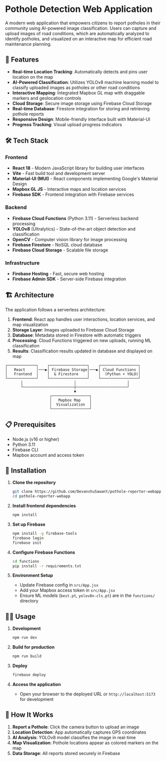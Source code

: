 # Pothole Detection Web Application

A modern web application that empowers citizens to report potholes in their community using AI-powered image classification. Users can capture and upload images of road conditions, which are automatically analyzed to identify potholes, and visualized on an interactive map for efficient road maintenance planning.

## 🚀 Features

- **Real-time Location Tracking**: Automatically detects and pins user location on the map
- **AI-Powered Classification**: Utilizes YOLOv8 machine learning model to classify uploaded images as potholes or other road conditions
- **Interactive Mapping**: Integrated Mapbox GL map with draggable markers and geolocation controls
- **Cloud Storage**: Secure image storage using Firebase Cloud Storage
- **Real-time Database**: Firestore integration for storing and retrieving pothole reports
- **Responsive Design**: Mobile-friendly interface built with Material-UI
- **Progress Tracking**: Visual upload progress indicators

## 🛠 Tech Stack

### Frontend
- **React 18** - Modern JavaScript library for building user interfaces
- **Vite** - Fast build tool and development server
- **Material-UI (MUI)** - React components implementing Google's Material Design
- **Mapbox GL JS** - Interactive maps and location services
- **Firebase SDK** - Frontend integration with Firebase services

### Backend
- **Firebase Cloud Functions** (Python 3.11) - Serverless backend processing
- **YOLOv8** (Ultralytics) - State-of-the-art object detection and classification
- **OpenCV** - Computer vision library for image processing
- **Firebase Firestore** - NoSQL cloud database
- **Firebase Cloud Storage** - Scalable file storage

### Infrastructure
- **Firebase Hosting** - Fast, secure web hosting
- **Firebase Admin SDK** - Server-side Firebase integration

## 🏗 Architecture

The application follows a serverless architecture:

1. **Frontend**: React app handles user interactions, location services, and map visualization
2. **Storage Layer**: Images uploaded to Firebase Cloud Storage
3. **Database**: Metadata stored in Firestore with automatic triggers
4. **Processing**: Cloud Functions triggered on new uploads, running ML classification
5. **Results**: Classification results updated in database and displayed on map

```
┌─────────────┐    ┌─────────────────┐    ┌─────────────────┐
│   React     │───▶│ Firebase Storage│───▶│ Cloud Functions │
│   Frontend  │    │  & Firestore    │    │  (Python + YOLO)│
└─────────────┘    └─────────────────┘    └─────────────────┘
       │                       │                       │
       └───────────────────────┼───────────────────────┘
                               ▼
                    ┌─────────────────┐
                    │   Mapbox Map    │
                    │  Visualization  │
                    └─────────────────┘
```

## 📋 Prerequisites

- Node.js (v16 or higher)
- Python 3.11
- Firebase CLI
- Mapbox account and access token

## 🚀 Installation

1. **Clone the repository**
   ```bash
   git clone https://github.com/DevanshuSawant/pothole-reporter-webapp.git
   cd pothole-reporter-webapp
   ```

2. **Install frontend dependencies**
   ```bash
   npm install
   ```

3. **Set up Firebase**
   ```bash
   npm install -g firebase-tools
   firebase login
   firebase init
   ```

4. **Configure Firebase Functions**
   ```bash
   cd functions
   pip install -r requirements.txt
   ```

5. **Environment Setup**
   - Update Firebase config in `src/App.jsx`
   - Add your Mapbox access token in `src/App.jsx`
   - Ensure ML models (`best.pt`, `yolov8n-cls.pt`) are in the `functions/` directory

## 🏃‍♂️ Usage

1. **Development**
   ```bash
   npm run dev
   ```

2. **Build for production**
   ```bash
   npm run build
   ```

3. **Deploy**
   ```bash
   firebase deploy
   ```

4. **Access the application**
   - Open your browser to the deployed URL or `http://localhost:5173` for development

## 📱 How It Works

1. **Report a Pothole**: Click the camera button to upload an image
2. **Location Detection**: App automatically captures GPS coordinates
3. **AI Analysis**: YOLOv8 model classifies the image in real-time
4. **Map Visualization**: Pothole locations appear as colored markers on the map
5. **Data Storage**: All reports stored securely in Firebase

